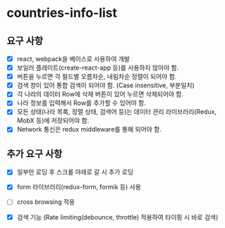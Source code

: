 # countries-info-list


## 요구 사항
- [x] react, webpack을 베이스로 사용하여 개발
- [x] 보일러 플레이트(create-react-app 등)를 사용하지 않아야 함.
- [x] 버튼을 누르면 각 필드별 오름차순, 내림차순 정렬이 되어야 함.
- [x] 검색 창이 있어 통합 검색이 되어야 함. (Case insensitive, 부분일치)
- [x] 각 나라의 데이터 Row에 삭제 버튼이 있어 누르면 삭제되어야 함.
- [x] 나라 정보를 입력해서 Row를 추가할 수 있어야 함.
- [x] 모든 상태(나라 목록, 정렬 상태, 검색어 등)는 데이터 관리 라이브러리(Redux, MobX 등)에 저장되어야 함.
- [x] Network 통신은 redux middleware를 통해 되어야 함.

## 추가 요구 사항
- [x] 일부만 로딩 후 스크롤 아래로 갈 시 추가 로딩
- [x] form 라이브러리(redux-form, formik 등) 사용
- [ ] cross browsing 적용
- [x] 검색 기능 (Rate limiting(debounce, throttle) 적용하여 타이핑 시 바로 검색)

